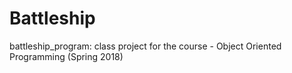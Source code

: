 # Battleship
battleship_program: class project for the course - Object Oriented Programming (Spring 2018)
